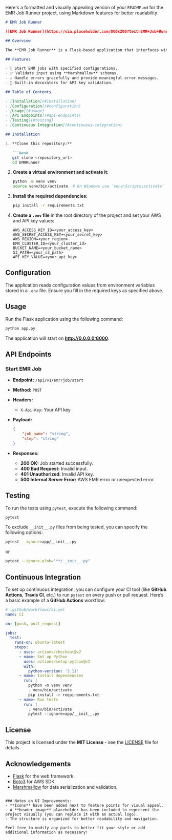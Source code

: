 Here's a formatted and visually appealing version of your `README.md` for the EMR Job Runner project, using Markdown features for better readability:

```markdown
# EMR Job Runner

![EMR Job Runner](https://via.placeholder.com/800x200?text=EMR+Job+Runner)  <!-- You can replace this with an actual logo or relevant image -->

## Overview

The **EMR Job Runner** is a Flask-based application that interfaces with **AWS EMR (Elastic MapReduce)** to manage and execute **Spark jobs**. This application allows users to start EMR jobs by providing job names and steps, and it handles API key validation for security.

## Features

- 🚀 Start EMR jobs with specified configurations.
- ✅ Validate input using **Marshmallow** schemas.
- ⚠️ Handle errors gracefully and provide meaningful error messages.
- 🔐 Built-in decorators for API key validation.

## Table of Contents

- [Installation](#installation)
- [Configuration](#configuration)
- [Usage](#usage)
- [API Endpoints](#api-endpoints)
- [Testing](#testing)
- [Continuous Integration](#continuous-integration)

## Installation

1. **Clone this repository:**

   ```bash
   git clone <repository_url>
   cd EMRRunner
   ```

2. **Create a virtual environment and activate it:**

   ```bash
   python -m venv venv
   source venv/bin/activate  # On Windows use `venv\Scripts\activate`
   ```

3. **Install the required dependencies:**

   ```bash
   pip install -r requirements.txt
   ```

4. **Create a `.env` file** in the root directory of the project and set your AWS and API key values:

   ```plaintext
   AWS_ACCESS_KEY_ID=<your_access_key>
   AWS_SECRET_ACCESS_KEY=<your_secret_key>
   AWS_REGION=<your_region>
   EMR_CLUSTER_ID=<your_cluster_id>
   BUCKET_NAME=<your_bucket_name>
   S3_PATH=<your_s3_path>
   API_KEY_VALUE=<your_api_key>
   ```

## Configuration

The application reads configuration values from environment variables stored in a `.env` file. Ensure you fill in the required keys as specified above.

## Usage

Run the Flask application using the following command:

```bash
python app.py
```

The application will start on **http://0.0.0.0:8000**.

## API Endpoints

### Start EMR Job

- **Endpoint:** `/api/v1/emr/job/start`
- **Method:** `POST`
- **Headers:**
  - `X-Api-Key`: Your API key
- **Payload:**

  ```json
  {
      "job_name": "string",
      "step": "string"
  }
  ```

- **Responses:**
  - **200 OK:** Job started successfully.
  - **400 Bad Request:** Invalid input.
  - **401 Unauthorized:** Invalid API key.
  - **500 Internal Server Error:** AWS EMR error or unexpected error.

## Testing

To run the tests using `pytest`, execute the following command:

```bash
pytest
```

To exclude `__init__.py` files from being tested, you can specify the following options:

```bash
pytest --ignore=app/__init__.py
```

or

```bash
pytest --ignore-glob="**/__init__.py"
```

## Continuous Integration

To set up continuous integration, you can configure your CI tool (like **GitHub Actions**, **Travis CI**, etc.) to run `pytest` on every push or pull request. Here’s a basic example of a **GitHub Actions** workflow:

```yaml
# .github/workflows/ci.yml
name: CI

on: [push, pull_request]

jobs:
  test:
    runs-on: ubuntu-latest
    steps:
      - uses: actions/checkout@v2
      - name: Set up Python
        uses: actions/setup-python@v2
        with:
          python-version: '3.11'
      - name: Install dependencies
        run: |
          python -m venv venv
          . venv/bin/activate
          pip install -r requirements.txt
      - name: Run tests
        run: |
          . venv/bin/activate
          pytest --ignore=app/__init__.py
```

## License

This project is licensed under the **MIT License** - see the [LICENSE](LICENSE) file for details.

## Acknowledgements

- [Flask](https://flask.palletsprojects.com/) for the web framework.
- [Boto3](https://boto3.amazonaws.com/v1/documentation/api/latest/index.html) for AWS SDK.
- [Marshmallow](https://marshmallow.readthedocs.io/en/stable/) for data serialization and validation.
```

### Notes on UI Improvements:
- **Icons** have been added next to feature points for visual appeal.
- A **header image** placeholder has been included to represent the project visually (you can replace it with an actual logo).
- The structure is organized for better readability and navigation.

Feel free to modify any parts to better fit your style or add additional information as necessary!